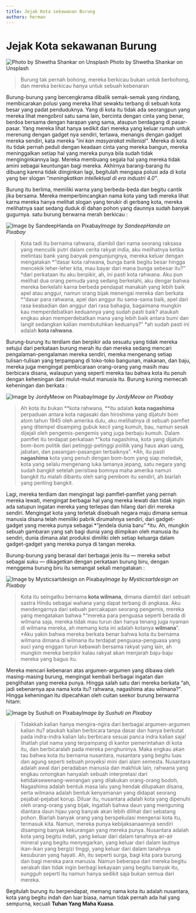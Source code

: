 ```yaml
---
title: Jejak Kota sekawanan Burung
authors: herman
---
```



# Jejak Kota sekawanan Burung
![Photo by Shwetha Shankar on Unsplash](https://miro.medium.com/v2/resize:fit:1100/format:webp/1*rMAd3JRBXmtx95aJb9dM7A.jpeg)
Photo by Shwetha Shankar on Unsplash
> Burung tak pernah bohong, mereka berkicau bukan untuk berbohong, dan mereka berkicau hanya untuk sebuah kebenaran

Burung-burung yang bercengkrama dibalik semak-semak yang rindang, membicarakan polusi yang mereka lihat sewaktu terbang di sebuah kota besar yang padat penduduknya. Yang di kota itu tidak ada seorangpun yang mereka lihat mengobrol satu sama lain, bercinta dengan cinta yang benar, berdoa bersama dengan harapan yang sama, ataupun berdagang di pasar-pasar. Yang mereka lihat hanya sedikit dari mereka yang keluar rumah untuk merenung dengan gadget nya sendiri, tertawa, menangis dengan gadget mereka sendiri, kata mereka *“ini kan masyarakat millenial”*. Mereka di kota itu tidak pernah peduli dengan keadaan cinta yang mereka bangun, mereka meninggalkan setiap hal yang mereka punya bila sudah tidak menginginkannya lagi. Mereka membuang segala hal yang mereka tidak amini sebagai keuntungan bagi mereka. Akhirnya barang-barang itu dibuang karena tidak diinginkan lagi, begitulah mengapa polusi ada di kota yang ber slogan *“meningkatkan intellektual di era industri 4.0”*.

Burung itu berlima, memiliki warna yang berbeda-beda dan begitu cantik jika bersama. Mereka memperbincangkan nama kota yang tadi mereka lihat karna mereka hanya melihat slogan yang terukir di gerbang kota, mereka melihatnya saat sedang duduk di dahan pohon yang daunnya sudah banyak gugurnya. satu burung berwarna merah berkicau :

![Image by SandeepHanda on Pixabay](https://cdn-images-1.medium.com/max/2000/1*VAqTj5M_MQmswvQ3ijBsPA.jpeg)*Image by SandeepHanda on Pixabay*
> Kota tadi itu bernama rahwana, diambil dari nama seorang raksasa yang menculik putri dalam cerita rakyat india, aku melihatnya ketika melintasi bank yang banyak pengunjungnya, mereka keluar dengan mengatakan *“dasar kota rahwana, bunga bank begitu besar hingga mencekik leher-leher kita, mau bayar dari mana bunga sebesar itu?” *dari perkataan itu aku berpikir, ah, ini pasti kota rahwana. Aku pun melihat dua orang pemuda yang sedang berkelahi, aku dengar bahwa mereka berkelahi karna berbeda pendapat manakah yang lebih baik apel atau anggur, namun orang bijak menengai mereka dan berkata *“dasar para rahwana, apel dan anggur itu sama-sama baik, apel dari rasa keabadian dan anggur dari rasa bahagia, bagaimana mungkin kau memperdebatkan keduannya yang sudah pasti baik? ataukah engkau akan memperdebatkan mana yang lebih baik antara bumi dan langit sedangkan kalian membutuhkan keduanya?” *ah sudah pasti ini adalah **kota rahwana**.

Burung-burung itu terdiam dan berpikir ada sesuatu yang tidak mereka setujui dari perkataan burung merah itu dan mereka sedang mencari pengalaman-pengalaman mereka sendiri, mereka mengenang setiap tulisan-tulisan yang terpampang di toko-toko bangunan, makanan, dan baju, mereka juga mengingat pembicaraan orang-orang yang masih mau berbicara disana, walaupun yang seperti mereka tau bahwa kota itu penuh dengan keheningan dari mulut-mulut manusia itu. Burung kuning memecah keheningan dan berkata :

![Image by JordyMeow on Pixabay](https://cdn-images-1.medium.com/max/2560/1*AT06tFfwpCsRvTqm9cbGqg.jpeg)*Image by JordyMeow on Pixabay*
> Ah kota itu bukan **kota rahwana, **itu adalah **kota nagashima** perpaduan antara kota nagasaki dan hiroshima yang dijatuhi bom atom tahun 1945 oleh amerika dulu, aku melihatnya di sebuah pamflet yang ditempel disamping gubuk kecil yang kumuh, bau, namun sesak dijejali oleh pengemis-pengemis yang juga berbaju kumuh. Dalam pamflet itu terdapat perkataan *“kota nagashima, kota yang dijatuhi bom-bom politik dari petinggi-petinggi politik yang haus akan uang, jabatan, dan pasangan-pasangan terbaiknya”. *Ah, itu pasti **nagashima** kota yang penuh dengan bom-bom yang siap meledak, kota yang selalu mengenang luka lamanya jepang, satu negara yang sudah bangkit setelah peristiwa bomnya maha amerika namun bangkit itu malah dibantu oleh sang pembom itu sendiri, ah biarlah yang penting bangkit.

Lagi, mereka terdiam dan mengingat lagi pamflet-pamflet yang pernah mereka lewati, mengingat berbagai hal yang mereka lewati dan tidak ingin ada satupun ingatan mereka yang terlepas dan hilang dari diri mereka sendiri. Mengingat kota yang terletak disebuah negara maju dimana semua manusia disana telah memiliki pabrik dirumahnya sendiri, dari gadget-gadget yang mereka punya sebagai *“jendela dunia baru” *itu. Ah, mungkin sebuah gambaran yang sah bagi dunia yang diimpikan oleh manusia itu sendiri, dunia dimana alat produksi dimiliki oleh setiap keluarga dalam gadget-gadget yang mereka punya di tangan mereka.

Burung-burung yang berasal dari berbagai jenis itu — mereka sebut sebagai suku — dikagetkan dengan perkataan burung biru, dengan menggema burung biru itu semangat sekali mengatakan :

![Image by Mysticsartdesign on Pixabay](https://cdn-images-1.medium.com/max/2000/1*yU2tqyZ97XJCn0toQMd7bQ.jpeg)*Image by Mysticsartdesign on Pixabay*
> Kota itu seingatku bernama **kota wilmana**, dimana diambil dari sebuah sastra Hindu sebagai wahana yang dapat terbang di angkasa. Aku mendengarnya dari sebuah percakapan seorang pengemis, mereka yang mengatakan bahwa *“mereka para penguasa seperti berada di wilmana saja, mereka tidak mau turun dan hanya tenang juga nyaman di wilmana mereka, ah memang kota ini adalah kotanya **wilmana**”. *Aku yakin bahwa mereka berkata benar bahwa kota itu bernama wilmana dimana di wilmana itu terdapat penguasa-penguasa yang suci yang enggan turun kebawah bersama rakyat yang lain, ah mungkin mereka berpikir kalau rakyat akan menjarah baju-baju mereka yang bagus itu.

Mereka mencari kebenaran atas argumen-argumen yang dibawa oleh masing-masing burung, mengingat kembali berbagai ingatan dan penglihatan yang mereka punya. Hingga salah satu dari mereka berkata “ah, jadi sebenarnya apa nama kota itu? rahwana, nagashima atau wilmana?”. Hingga keheningan itu dipecahkan oleh cuitan seekor burung berwarna hitam:

![Image by Sushuti on Pixabay](https://cdn-images-1.medium.com/max/2000/1*rR1S1Un1JPvuxwviYxftWA.jpeg)*Image by Sushuti on Pixabay*
> Tidakkah kalian hanya mengira-ngira dari berbagai argumen-argumen kalian itu? ataukah kalian berbicara tanpa dasar dan hanya berkutat pada indra-indra kalian lalu berbicara sesuai panca indra kalian saja! lihatlah plat nama yang terpampang di kantor pemerintahan di kota itu, dan berbicaralah pada mereka penghuninya. Maka engkau akan tau bahwa kota itu bernama nusantara, nusantara yang begitu luas dan agung seperti sebuah proyeksi mini dari alam semesta. Nusantara adalah awal dari peradaban manusia dan makhluk lain, rahwana yang engkau omongkan hanyalah sebuah interpretasi dari ketidaksewenang-wenangan yang dilakukan orang-orang bodoh, Nagashima adalah bentuk masa lalu yang hendak dilupakan disana, serta wilmana adalah bentuk kenyamanan yang didapat seorang pejabat-pejabat korup.
> Diluar itu, nusantara adalah kota yang dipenuhi oleh orang-orang yang bijak, ingatlah bahwa daun yang menguning diantara daun hijau yang banyak akan lebih dilihat dari sebatang pohon. Biarlah banyak orang yang berspekulasi mengenai kota itu, termasuk kita. Namun, mereka punya kebijaksanaannya sendiri disamping banyak kekurangan yang mereka punya.
> Nusantara adalah kota yang begitu indah, yang keluar dari dalam tanahnya air-air mineral yang begitu menyegarkan, yang keluar dari dalam lautnya ikan-ikan yang bergizi tinggi, yang keluar dari dalam tanahnya kesuburan yang hayati. Ah, itu seperti surga, bagi kita para burung dan bagi mereka para manusia. Namun beberapa dari mereka begitu serakah dan tidak ingin berbagi kekayaan yang begitu banyak itu, sungguh seperti itu namun hanya sedikit saja bukan semua dari mereka.

Begitulah burung itu berpendapat, memang nama kota itu adalah nusantara, kota yang begitu indah dan luar biasa, namun tidak pernah ada hal yang sempurna, kecuali **Tuhan Yang Maha Kuasa**.